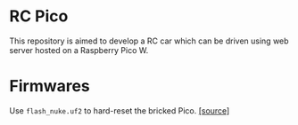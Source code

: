 # RC Pico

This repository is aimed to develop a RC car which can be driven using web server hosted on a Raspberry Pico W.

# Firmwares

Use `flash_nuke.uf2` to hard-reset the bricked Pico. [[source]](https://forums.raspberrypi.com/viewtopic.php?t=305432)